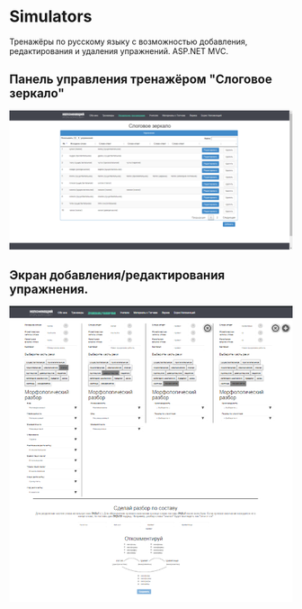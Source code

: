 # Simulators
Тренажёры по русскому языку с возможностью добавления, редактирования и удаления упражнений. ASP.NET MVC.
## Панель управления тренажёром "Слоговое зеркало"
![Панель управления тренажёром "Слоговое зеркало"](training/images/Panel.PNG)

## Экран добавления/редактирования упражнения.
![Экран добавления/редактирования упражнения](training/images/Manage.PNG)
